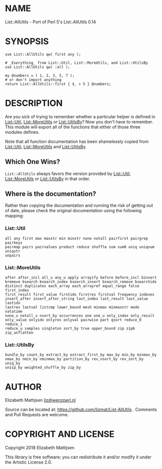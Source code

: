 NAME
====

List::AllUtils - Port of Perl 5's List::AllUtils 0.14

SYNOPSIS
========

    use List::AllUtils qw( first any );
     
    # _Everything_ from List::Util, List::MoreUtils, and List::UtilsBy
    use List::AllUtils qw( :all );
     
    my @numbers = ( 1, 2, 3, 5, 7 );
    # or don't import anything
    return List::AllUtils::first { $_ > 5 } @numbers;

DESCRIPTION
===========

Are you sick of trying to remember whether a particular helper is defined in [List::Util](List::Util), [List::MoreUtils](List::MoreUtils) or [List::UtilsBy](List::UtilsBy)? Now you don't have to remember. This module will export all of the functions that either of those three modules defines.

Note that all function documentation has been shamelessly copied from [List::Util](List::Util), [List::MoreUtils](List::MoreUtils) and [List::UtilsBy](List::UtilsBy).

Which One Wins?
---------------

`List::AllUtils` always favors the version provided by [List::Util](List::Util), [List::MoreUtils](List::MoreUtils) or [List::UtilsBy](List::UtilsBy) in that order.

Where is the documentation?
---------------------------

Rather than copying the documentation and running the risk of getting out of date, please check the original documentation using the following mapping:

### List::Util

    all any first max maxstr min minstr none notall pairfirst pairgrep pairkeys
    pairmap pairs pairvalues product reduce shuffle sum sum0 uniq uniqnum uniqstr
    unpairs

### List::MoreUtils

    after after_incl all_u any_u apply arrayify before before_incl binsert
    bremove bsearch bsearch_index bsearch_insert bsearch_remove bsearchidx
    distinct duplicates each_array each_arrayref equal_range false first_index
    first_result first_value firstidx firstres firstval frequency indexes
    insert_after insert_after_string last_index last_result last_value lastidx
    lastres lastval listcmp lower_bound mesh minmax minmaxstr mode natatime
    none_u notall_u nsort_by occurrences one one_u only_index only_result
    only_value onlyidx onlyres onlyval pairwise part qsort reduce_0 reduce_1
    reduce_u samples singleton sort_by true upper_bound zip zip6 zip_unflatten

### List::UtilsBy

    bundle_by count_by extract_by extract_first_by max_by min_by minmax_by
    nmax_by nmin_by nminmax_by partition_by rev_nsort_by rev_sort_by uniq_by
    unzip_by weighted_shuffle_by zip_by

AUTHOR
======

Elizabeth Mattijsen <liz@wenzperl.nl>

Source can be located at: https://github.com/lizmat/List-AllUtils . Comments and Pull Requests are welcome.

COPYRIGHT AND LICENSE
=====================

Copyright 2018 Elizabeth Mattijsen

This library is free software; you can redistribute it and/or modify it under the Artistic License 2.0.

